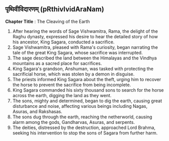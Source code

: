 ## पृथिवीविदारणम् (pRthivIvidAraNam)

**Chapter Title** : The Cleaving of the Earth

1. After hearing the words of Sage Vishwamitra, Rama, the delight of the Raghu dynasty, expressed his desire to hear the detailed story of how his ancestor, King Sagara, conducted a sacrifice.
2. Sage Vishwamitra, pleased with Rama's curiosity, began narrating the tale of the great King Sagara, whose sacrifice was interrupted.
3. The sage described the land between the Himalayas and the Vindhya mountains as a sacred place for sacrifices.
4. King Sagara's grandson, Anshuman, was tasked with protecting the sacrificial horse, which was stolen by a demon in disguise.
5. The priests informed King Sagara about the theft, urging him to recover the horse to prevent the sacrifice from being incomplete.
6. King Sagara commanded his sixty thousand sons to search for the horse across the earth, digging the land as they went.
7. The sons, mighty and determined, began to dig the earth, causing great disturbance and noise, affecting various beings including Nagas, Asuras, and Rakshasas.
8. The sons dug through the earth, reaching the netherworld, causing alarm among the gods, Gandharvas, Asuras, and serpents.
9. The deities, distressed by the destruction, approached Lord Brahma, seeking his intervention to stop the sons of Sagara from further harm.
